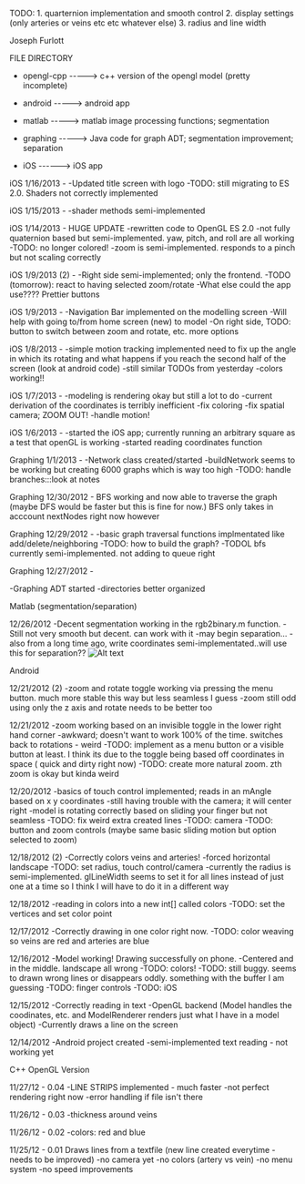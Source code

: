 

TODO: 1. quarternion implementation and smooth control
      2. display settings (only arteries or veins etc etc whatever else)
      3. radius and line width



Joseph Furlott

FILE DIRECTORY
- opengl-cpp -----> c++ version of the opengl model (pretty incomplete)

- android    -----> android app

- matlab     -----> matlab image processing functions; segmentation

- graphing   -----> Java code for graph ADT; segmentation improvement; separation

- iOS	    ------> iOS app


iOS 1/16/2013 -
	-Updated title screen with logo
	-TODO: still migrating to ES 2.0.  Shaders not correctly implemented

iOS 1/15/2013 -
	-shader methods semi-implemented

iOS 1/14/2013 - HUGE UPDATE
	-rewritten code to OpenGL ES 2.0
	-not fully quaternion based but semi-implemented. yaw, pitch, and roll are all working
	-TODO: no longer colored!
	-zoom is semi-implemented.  responds to a pinch but not scaling correctly



iOS 1/9/2013 (2) -
	-Right side semi-implemented; only the frontend.
	-TODO (tomorrow): react to having selected zoom/rotate
	-What else could the app use???? Prettier buttons

iOS 1/9/2013 -
	-Navigation Bar implemented on the modelling screen
	-Will help with going to/from home screen (new) to model
	-On right side, TODO: button to switch between zoom and rotate, etc. more options

iOS 1/8/2013 - 
	-simple motion tracking implemented need to fix up the angle in which its rotating and what happens if you reach the second half of the screen (look at android code)
	-still similar TODOs from yesterday
	-colors working!!

iOS 1/7/2013 -
	-modeling is rendering okay but still a lot to do
	-current derivation of the coordinates is terribly inefficient
	-fix coloring
	-fix spatial camera; ZOOM OUT!
	-handle motion!

iOS 1/6/2013 -
	-started the iOS app; currently running an arbitrary square as a test that openGL is working
	-started reading coordinates function


Graphing 1/1/2013 -
	-Network class created/started
	-buildNetwork seems to be working but creating 6000 graphs which is way too high
	-TODO: handle branches:::look at notes

Graphing 12/30/2012 - BFS working and now able to traverse the graph (maybe DFS would be faster but this is fine for now.) BFS only takes in acccount nextNodes right now however


Graphing 12/29/2012 -
	-basic graph traversal functions implmentated like add/delete/neighboring
	-TODO: how to build the graph? 
	-TODOL bfs currently semi-implemented. not adding to queue right

Graphing 12/27/2012 -

-Graphing ADT started
-directories better organized


Matlab (segmentation/separation)

12/26/2012
-Decent segmentation working in the rgb2binary.m function.
-Still not very smooth but decent.  can work with it
-may begin separation...
-also from a long time ago, write coordinates semi-implementated..will use this for separation??
![Alt text](https://raw.github.com/jmfurlott/opengl-network-model/master/matlab/output_binary.jpg?login=jmfurlott&token=945c1eb9788fe354a7bf537baa4976b3)




Android 


12/21/2012 (2)
-zoom and rotate toggle working via pressing the menu button.  much more
stable this way but less seamless I guess
-zoom still odd using only the z axis and rotate needs to be better too

12/21/2012
-zoom working based on an invisible toggle in the lower right hand corner
-awkward; doesn't want to work 100% of the time. switches back to rotations - weird
-TODO: implement as a menu button or a visible button at least. I think its due
	to the toggle being based off coordinates in space ( quick and dirty right now)
-TODO: create more natural zoom.  zth zoom is okay but kinda weird


12/20/2012
-basics of touch control implemented; reads in an mAngle based on x y coordinates
-still having trouble with the camera; it will center right
-model is rotating correctly based on sliding your finger but not seamless
-TODO: fix weird extra created lines
-TODO: camera
-TODO: button and zoom controls (maybe same basic sliding motion but option selected to zoom)

12/18/2012 (2)
-Correctly colors veins and arteries!
-forced horizontal landscape
-TODO: set radius, touch control/camera
-currently the radius is semi-implemented. glLineWidth seems to set it for all lines
instead of just one at a time so I think I will have to do it in a different 
way



12/18/2012
-reading in colors into a new int[] called colors
-TODO: set the vertices and set color point


12/17/2012 
-Correctly drawing in one color right now.
-TODO: color weaving so veins are red and arteries are blue

12/16/2012
-Model working! Drawing successfully on phone.
-Centered and in the middle. landscape all wrong
-TODO: colors!
-TODO: still buggy. seems to drawn wrong lines or disappears oddly. something with
the buffer I am guessing
-TODO: finger controls
-TODO: iOS

12/15/2012
-Correctly reading in text
-OpenGL backend (Model handles the coodinates, etc.  and ModelRenderer renders just what I have in a model object)
-Currently draws a line on the screen

12/14/2012
-Android project created
-semi-implemented text reading - not working yet






C++ OpenGL Version

11/27/12 - 0.04
-LINE STRIPS implemented - much faster
-not perfect rendering right now
-error handling if file isn't there

11/26/12 - 0.03
-thickness around veins


11/26/12 - 0.02
-colors: red and blue


11/25/12 - 0.01
Draws lines from a textfile (new line created everytime - needs to be improved)
-no camera yet
-no colors (artery vs vein)
-no menu system
-no speed improvements
